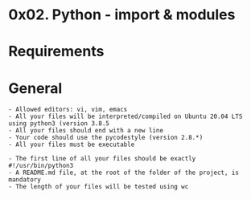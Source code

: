 # 0x02. Python - import & modules

# Requirements
# General
    - Allowed editors: vi, vim, emacs
    - All your files will be interpreted/compiled on Ubuntu 20.04 LTS using python3 (version 3.8.5
    - All your files should end with a new line
    - Your code should use the pycodestyle (version 2.8.*)
    - All your files must be executable

    - The first line of all your files should be exactly #!/usr/bin/python3
    - A README.md file, at the root of the folder of the project, is mandatory
    - The length of your files will be tested using wc
